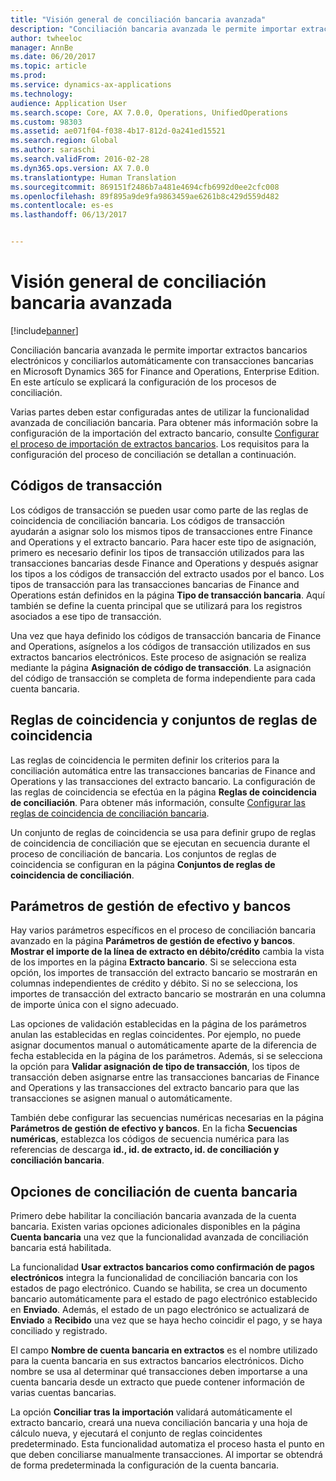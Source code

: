 ```yaml
---
title: "Visión general de conciliación bancaria avanzada"
description: "Conciliación bancaria avanzada le permite importar extractos bancarios electrónicos y conciliarlos automáticamente con transacciones bancarias en Microsoft Dynamics 365 for Finance and Operations, Enterprise Edition.  En este artículo se explicará la configuración de los procesos de conciliación."
author: twheeloc
manager: AnnBe
ms.date: 06/20/2017
ms.topic: article
ms.prod: 
ms.service: dynamics-ax-applications
ms.technology: 
audience: Application User
ms.search.scope: Core, AX 7.0.0, Operations, UnifiedOperations
ms.custom: 98303
ms.assetid: ae071f04-f038-4b17-812d-0a241ed15521
ms.search.region: Global
ms.author: saraschi
ms.search.validFrom: 2016-02-28
ms.dyn365.ops.version: AX 7.0.0
ms.translationtype: Human Translation
ms.sourcegitcommit: 869151f2486b7a481e4694cfb6992d0ee2cfc008
ms.openlocfilehash: 89f895a9de9fa9863459ae6261b8c429d559d482
ms.contentlocale: es-es
ms.lasthandoff: 06/13/2017


---
```


# Visión general de conciliación bancaria avanzada
<a id="advanced-bank-reconciliation-overview" class="xliff"></a>

[!include[banner](../includes/banner.md)]


Conciliación bancaria avanzada le permite importar extractos bancarios electrónicos y conciliarlos automáticamente con transacciones bancarias en Microsoft Dynamics 365 for Finance and Operations, Enterprise Edition.  En este artículo se explicará la configuración de los procesos de conciliación.  

Varias partes deben estar configuradas antes de utilizar la funcionalidad avanzada de conciliación bancaria. Para obtener más información sobre la configuración de la importación del extracto bancario, consulte [Configurar el proceso de importación de extractos bancarios](set-up-advanced-bank-reconciliation-import-process.md).  Los requisitos para la configuración del proceso de conciliación se detallan a continuación.

## Códigos de transacción
<a id="transaction-codes" class="xliff"></a>
Los códigos de transacción se pueden usar como parte de las reglas de coincidencia de conciliación bancaria.  Los códigos de transacción ayudarán a asignar solo los mismos tipos de transacciones entre Finance and Operations y el extracto bancario.  Para hacer este tipo de asignación, primero es necesario definir los tipos de transacción utilizados para las transacciones bancarias desde Finance and Operations y después asignar los tipos a los códigos de transacción del extracto usados por el banco.  Los tipos de transacción para las transacciones bancarias de Finance and Operations están definidos en la página **Tipo de transacción bancaria**.  Aquí también se define la cuenta principal que se utilizará para los registros asociados a ese tipo de transacción. 

Una vez que haya definido los códigos de transacción bancaria de Finance and Operations, asígnelos a los códigos de transacción utilizados en sus extractos bancarios electrónicos.  Este proceso de asignación se realiza mediante la página **Asignación de código de transacción**.  La asignación del código de transacción se completa de forma independiente para cada cuenta bancaria.

## Reglas de coincidencia y conjuntos de reglas de coincidencia
<a id="matching-rules-and-matching-rule-sets" class="xliff"></a>
Las reglas de coincidencia le permiten definir los criterios para la conciliación automática entre las transacciones bancarias de Finance and Operations y las transacciones del extracto bancario.  La configuración de las reglas de coincidencia se efectúa en la página **Reglas de coincidencia de conciliación**.  Para obtener más información, consulte [Configurar las reglas de coincidencia de conciliación bancaria](set-up-bank-reconciliation-matching-rules.md). 

Un conjunto de reglas de coincidencia se usa para definir grupo de reglas de coincidencia de conciliación que se ejecutan en secuencia durante el proceso de conciliación de bancaria.  Los conjuntos de reglas de coincidencia se configuran en la página **Conjuntos de reglas de coincidencia de conciliación**.

## Parámetros de gestión de efectivo y bancos
<a id="cash-and-bank-management-parameters" class="xliff"></a>
Hay varios parámetros específicos en el proceso de conciliación bancaria avanzado en la página **Parámetros de gestión de efectivo y bancos**.  **Mostrar el importe de la línea de extracto en débito/crédito** cambia la vista de los importes en la página **Extracto bancario**.  Si se selecciona esta opción, los importes de transacción del extracto bancario se mostrarán en columnas independientes de crédito y débito.  Si no se selecciona, los importes de transacción del extracto bancario se mostrarán en una columna de importe única con el signo adecuado. 

Las opciones de validación establecidas en la página de los parámetros anulan las establecidas en reglas coincidentes.  Por ejemplo, no puede asignar documentos manual o automáticamente aparte de la diferencia de fecha establecida en la página de los parámetros.  Además, si se selecciona la opción para **Validar asignación de tipo de transacción**, los tipos de transacción deben asignarse entre las transacciones bancarias de Finance and Operations y las transacciones del extracto bancario para que las transacciones se asignen manual o automáticamente. 

También debe configurar las secuencias numéricas necesarias en la página **Parámetros de gestión de efectivo y bancos**.  En la ficha **Secuencias numéricas**, establezca los códigos de secuencia numérica para las referencias de descarga **id., id. de extracto, id. de conciliación y conciliación bancaria**.

## Opciones de conciliación de cuenta bancaria
<a id="bank-account-reconciliation-options" class="xliff"></a>
Primero debe habilitar la conciliación bancaria avanzada de la cuenta bancaria.  Existen varias opciones adicionales disponibles en la página **Cuenta bancaria** una vez que la funcionalidad avanzada de conciliación bancaria está habilitada. 

La funcionalidad **Usar extractos bancarios como confirmación de pagos electrónicos** integra la funcionalidad de conciliación bancaria con los estados de pago electrónico.  Cuando se habilita, se crea un documento bancario automáticamente para el estado de pago electrónico establecido en **Enviado**.  Además, el estado de un pago electrónico se actualizará de **Enviado** a **Recibido** una vez que se haya hecho coincidir el pago, y se haya conciliado y registrado. 

El campo **Nombre de cuenta bancaria en extractos** es el nombre utilizado para la cuenta bancaria en sus extractos bancarios electrónicos.  Dicho nombre se usa al determinar qué transacciones deben importarse a una cuenta bancaria desde un extracto que puede contener información de varias cuentas bancarias. 

La opción **Conciliar tras la importación** validará automáticamente el extracto bancario, creará una nueva conciliación bancaria y una hoja de cálculo nueva, y ejecutará el conjunto de reglas coincidentes predeterminado.  Esta funcionalidad automatiza el proceso hasta el punto en que deben conciliarse manualmente transacciones.  Al importar se obtendrá de forma predeterminada la configuración de la cuenta bancaria.




